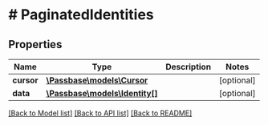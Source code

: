 # # PaginatedIdentities

## Properties

Name | Type | Description | Notes
------------ | ------------- | ------------- | -------------
**cursor** | [**\Passbase\models\Cursor**](Cursor.md) |  | [optional] 
**data** | [**\Passbase\models\Identity[]**](Identity.md) |  | [optional] 

[[Back to Model list]](../../README.md#documentation-for-models) [[Back to API list]](../../README.md#documentation-for-api-endpoints) [[Back to README]](../../README.md)


